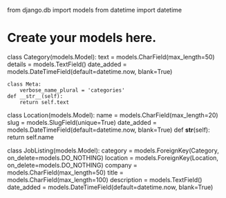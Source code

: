 from django.db import models
from datetime import datetime

# Create your models here.
class Category(models.Model):
	text = models.CharField(max_length=50)
	details = models.TextField()
	date_added = models.DateTimeField(default=datetime.now, blank=True)
	
	class Meta:
		verbose_name_plural = 'categories'
	def __str__(self):
		return self.text
		
class Location(models.Model):
	name = models.CharField(max_length=20)
	slug = models.SlugField(unique=True)
	date_added = models.DateTimeField(default=datetime.now, blank=True)
	def __str__(self):
		return self.name
	
class JobListing(models.Model):
	category = models.ForeignKey(Category, on_delete=models.DO_NOTHING)
	location = models.ForeignKey(Location, on_delete=models.DO_NOTHING)
	company = models.CharField(max_length=50)
	title = models.CharField(max_length=100)
	description = models.TextField()
	date_added = models.DateTimeField(default=datetime.now, blank=True)
	
